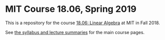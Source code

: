 # MIT Course 18.06, Spring 2019 

This is a repository for the course [18.06: Linear Algebra](http://web.mit.edu/18.06) at MIT in Fall 2018.

See [the syllabus and lecture summaries](summaries.md) for the main course pages.
